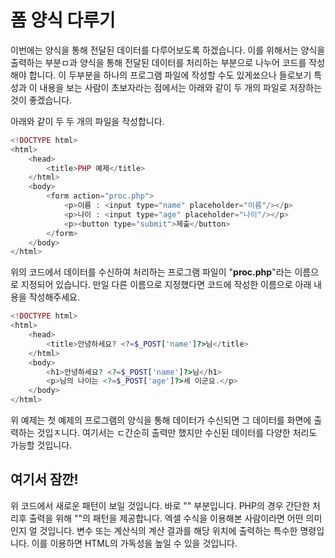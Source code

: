 # 폼 양식 다루기

이번에는 양식을 통해 전달된 데이터를 다루어보도록 하겠습니다. 이를 위해서는 양식을 출력하는 부분ㅁ과 양식을 통해 전달된 데이터를 처리하는 부분으로 나누어 코드를 작성해야 합니다.
이 두부분을 하나의 프로그램 파일에 작성할 수도 있게쑈으나 들로보기 특성과 이 내용을 보는 사람이 초보자라는 점에서는 아래와 같이 두 개의 파일로 저장하는 것이 좋겠습니다.

아래와 같이 두 두 개의 파일을 작성합니다.
```php
<!DOCTYPE html>
<html>
    <head>
        <title>PHP 예제</title>
    </html>
    <body>
        <form action="proc.php">
            <p>이름 : <input type="name" placeholder="이름"/></p>
            <p>나이 : <input type="age" placeholder="나이"/></p>
            <p><button type="submit">제출</button>
        </form>
    </body>
</html>
```

위의 코드에서 데이터를 수신하여 처리하는 프로그램 파일이 "**proc.php**"라는 이름으로 지정되어 있습니다. 만일 다른 이름으로 지정했다면 코드에 작성한 이름으로 아래 내용을 작성해주세요.
```php
<!DOCTYPE html>
<html>
    <head>
        <title>안녕하세요? <?=$_POST['name']?>님</title>
    </html>
    <body>
        <h1>안녕하세요? <?=$_POST['name']?>님</h1>
        <p>님의 나이는 <?=$_POST['age']?>세 이군요.</p>
    </body>
</html>
```
위 예제는 첫 예제의 프로그램의 양식을 통해 데이터가 수신되면 그 데이터를 화면에 출력하는 것입ㅈ니다. 여기서는 ㄷ간순히 출력만 했지만 수신된 데이터를 다양한 처리도 가능할 것입니다.

## 여기서 잠깐!
위 코드에서 새로운 패턴이 보일 것입니다. 바로 "**<?=$_POST['name']?>**" 부분입니다. PHP의 경우 간단한 처리후 출력을 위해 "**<?=변수명?>**"의 패턴을 제공합니다.
엑셀 수식을 이용해본 사람이라면 어떤 의미인지 얼 것입니다. 변수 또는 계산식의 계산 결과를 해당 위치에 출력하는 특수한 명령입니다.
이를 이용하면 HTML의 가독성을 높일 수 있을 것입니다.